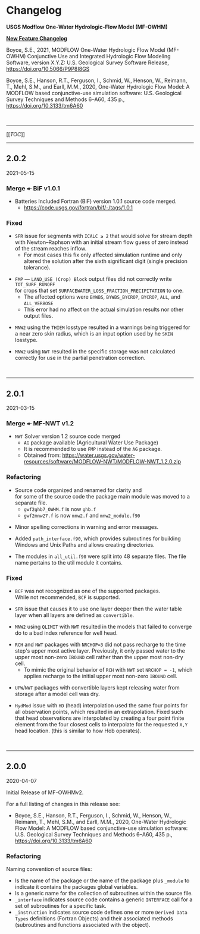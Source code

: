 # Changelog

**USGS Modflow One-Water Hydrologic-Flow Model (MF-OWHM)**

**[New Feature Changelog](CHANGELOG_Features.md)**

Boyce, S.E., 2021, MODFLOW One-Water Hydrologic Flow Model (MF-OWHM) Conjunctive Use and Integrated Hydrologic Flow Modeling Software, version X.Y.Z: U.S. Geological Survey Software Release, https://doi.org/10.5066/P9P8I8GS

Boyce, S.E., Hanson, R.T., Ferguson, I., Schmid, W., Henson, W., Reimann, T., Mehl, S.M., and Earll, M.M., 2020, One-Water Hydrologic Flow Model: A MODFLOW based conjunctive-use simulation software: U.S. Geological Survey Techniques and Methods 6–A60, 435 p., https://doi.org/10.3133/tm6A60

&nbsp; 

------

[[_TOC_]]

------

## 2.0.2

2021-05-15

### Merge ⯬ BiF v1.0.1

- Batteries Included Fortran (BiF) version 1.0.1 source code merged.
    - https://code.usgs.gov/fortran/bif/-/tags/1.0.1

### Fixed

* `SFR` issue for segments with `ICALC ≥ 2` that would solve for stream depth with Newton–Raphson with an initial stream flow guess of zero instead of the stream reaches inflow.
    * For most cases this fix only affected simulation runtime and only altered the solution after the sixth significant digit (single precision tolerance).

- `FMP` — `LAND_USE (Crop) Block` output files did not correctly write `TOT_SURF_RUNOFF`  
    for crops that set `SURFACEWATER_LOSS_FRACTION_PRECIPITATION` to one. 
    - The affected options were `BYWBS`, `BYWBS_BYCROP`, `BYCROP`, `ALL`, and `ALL_VERBOSE`
    - This error had no affect on the actual simulation results nor other output files.

* `MNW2` using the `THIEM` losstype resulted in a warnings being triggered for a near zero skin radius, which is an input option used by he `SKIN` losstype.

- `MNW2` using `NWT` resulted in the specific storage was not calculated correctly for use in the partial penetration correction.

&nbsp; 

------

## 2.0.1

2021-03-15

### Merge ⯬ MF-NWT v1.2

- `NWT` Solver version 1.2 source code merged
    - `AG` package available (Agricultural Water Use Package)
    - It is recommended to use `FMP` instead of the `AG` package.
    - Obtained from: https://water.usgs.gov/water-resources/software/MODFLOW-NWT/MODFLOW-NWT_1.2.0.zip

### Refactoring

* Source code organized and renamed for clarity and  
    for some of the source code the package main module was moved to a separate file.
    * `gwf2ghb7_OWHM.f` is now `ghb.f`
    * `gwf2mnw27.f` is now `mnw2.f` and `mnw2_module.f90`

- Minor spelling corrections in warning and error messages.

* Added `path_interface.f90`, which provides subroutines for building Windows and Unix Paths and allows creating directories.

- The modules in `all_util.f90` were split into 48 separate files. The file name pertains to the util module it contains.

### Fixed

* `BCF` was not recognized as one of the supported packages.  
    While not recommended, `BCF` is supported.

- `SFR` issue that causes it to use one layer deeper then the water table layer when all layers are defined as `convertible`.

* `MNW2` using `QLIMIT` with `NWT` resulted in the models that failed to converge do to a bad index reference for well head.

- `RCH` and `NWT` packages with `NRCHOP=3` did not pass recharge to the time step's upper most active layer. Previously, it only passed water to the upper most non-zero `IBOUND` cell rather than the upper most non-dry cell.
    - To mimic the original behavior of `RCH` with `NWT` set `NRCHOP = -1`, which applies recharge to the initial upper most non-zero `IBOUND` cell.

* `UPW`/`NWT` packages with convertible layers kept releasing water from storage after a model cell was dry.

- `HydMod` issue with `HD` (head) interpolation used the same four points for all observation points, which resulted in an extrapolation. Fixed such that head observations are interpolated by creating a four point finite element from the four closest cells to interpolate for the requested `X,Y` head location. (this is similar to how Hob operates).

&nbsp; 

------

## 2.0.0

2020-04-07

Initial Release of MF-OWHMv2.

For a full listing of changes in this release see:
* Boyce, S.E., Hanson, R.T., Ferguson, I., Schmid, W., Henson, W., Reimann, T., Mehl, S.M., and Earll, M.M., 2020, One-Water Hydrologic Flow Model: A MODFLOW based conjunctive-use simulation software: U.S. Geological Survey Techniques and Methods 6–A60, 435 p., https://doi.org/10.3133/tm6A60


### Refactoring

Naming convention of source files:

- Is the name of the package or the name of the package plus `_module` to indicate it contains the packages global variables.
- Is a generic name for the collection of subroutines within the source file.
- `_interface` indicates source code contains a generic `INTERFACE` call for a set of subroutines for a specific task.
- `_instruction` indicates source code defines one or more `Derived Data Types` definitions (Fortran Objects) and their associated methods (subroutines and functions associated with the object). 

